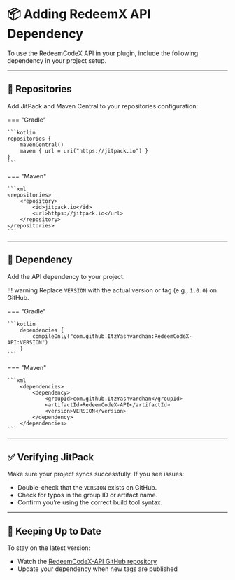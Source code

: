 # 📦 Adding RedeemX API Dependency

To use the RedeemCodeX API in your plugin, include the following dependency in your project setup.

---

## 🧱 Repositories

Add JitPack and Maven Central to your repositories configuration:

=== "Gradle"

    ```kotlin
    repositories {
        mavenCentral()
        maven { url = uri("https://jitpack.io") }
    }
    ```
=== "Maven"

    ```xml
    <repositories>
        <repository>
            <id>jitpack.io</id>
            <url>https://jitpack.io</url>
        </repository>
    </repositories>
    ```

---

## 🔗 Dependency

Add the API dependency to your project.

!!! warning
    Replace `VERSION` with the actual version or tag (e.g., `1.0.0`) on GitHub.

=== "Gradle"

    ```kotlin
        dependencies {
            compileOnly("com.github.ItzYashvardhan:RedeemCodeX-API:VERSION")
        }
    ```

=== "Maven"

    ```xml
        <dependencies>
            <dependency>
                <groupId>com.github.ItzYashvardhan</groupId>
                <artifactId>RedeemCodeX-API</artifactId>
                <version>VERSION</version>
            </dependency>
        </dependencies>
    ```

---

## ✅ Verifying JitPack

Make sure your project syncs successfully. If you see issues:

* Double-check that the `VERSION` exists on GitHub.
* Check for typos in the group ID or artifact name.
* Confirm you’re using the correct build tool syntax.

---

## 🔄 Keeping Up to Date

To stay on the latest version:

* Watch the [RedeemCodeX-API GitHub repository](https://github.com/ItzYashvardhan/RedeemCodeX-API)
* Update your dependency when new tags are published

